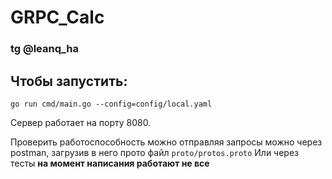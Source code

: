 # GRPC_Calc
### tg @leanq_ha
## Чтобы запустить:
```go run cmd/main.go --config=config/local.yaml```

Сервер работает на порту 8080.

Проверить работоспособность можно отправляя запросы можно через postman, загрузив в него прото файл
```proto/protos.proto```
Или через тесты **на момент написания работают не все**
